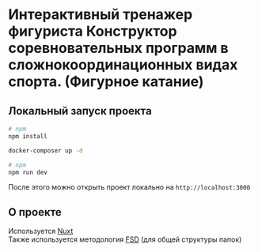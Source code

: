 # Интерактивный тренажер фигуриста  Конструктор соревновательных программ в сложнокоординационных видах спорта.  (Фигурное катание)

## Локальный запуск проекта

```bash
# npm
npm install
```

```bash
docker-composer up -d
```

```bash
# npm
npm run dev
```
После этого можно открыть проект локально на `http://localhost:3000`

## О проекте
Используется [Nuxt](https://nuxt.com/)  
Также используется методология [FSD](https://feature-sliced.design/) (для общей структуры папок)
